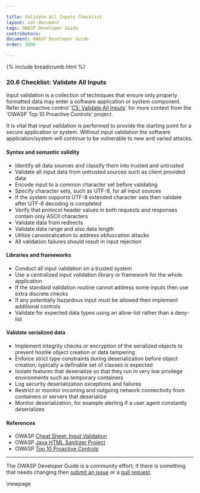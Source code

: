 ```yaml
---

title: Validate All Inputs Checklist
layout: col-document
tags: OWASP Developer Guide
contributors:
document: OWASP Developer Guide
order: 2006

---
```


{% include breadcrumb.html %}

### 20.6 Checklist: Validate All Inputs

Input validation is a collection of techniques that ensure only properly formatted data
may enter a software application or system component.
Refer to proactive control '[C5: Validate All Inputs][control5]'
for more context from the 'OWASP Top 10 Proactive Controls' project.

It is vital that input validation is performed to provide the starting point for a secure application or system.
Without input validation the software application/system will continue to be vulnerable to new and varied attacks.

#### Syntax and semantic validity

* Identify all data sources and classify them into trusted and untrusted
* Validate all input data from untrusted sources such as client provided data
* Encode input to a common character set before validating
* Specify character sets, such as UTF-8, for all input sources
* If the system supports UTF-8 extended character sets then validate after UTF-8 decoding is completed
* Verify that protocol header values in both requests and responses contain only ASCII characters
* Validate data from redirects
* Validate data range and also data length
* Utilize canonicalization to address obfuscation attacks
* All validation failures should result in input rejection

#### Libraries and frameworks

* Conduct all input validation on a trusted system
* Use a centralized input validation library or framework for the whole application
* If the standard validation routine cannot address some inputs then use extra discrete checks
* If any potentially hazardous input _must_ be allowed then implement additional controls
* Validate for expected data types using an allow-list rather than a deny-list

#### Validate serialized data

* Implement integrity checks or encryption of the serialized objects
    to prevent hostile object creation or data tampering
* Enforce strict type constraints during deserialization before object creation;
    typically a definable set of classes is expected
* Isolate features that deserialize so that they run in very low privilege environments such as temporary containers
* Log security deserialization exceptions and failures
* Restrict or monitor incoming and outgoing network connectivity from containers or servers that deserialize
* Monitor deserialization, for example alerting if a user agent constantly deserializes

#### References

* OWASP [Cheat Sheet: Input Validation][ivcs]
* OWASP [Java HTML Sanitizer Project][sanitizer]
* OWASP [Top 10 Proactive Controls][proactive10]

----

The OWASP Developer Guide is a community effort; if there is something that needs changing
then [submit an issue][issue2005] or a [pull request][pr].

[control5]: https://owasp.org/www-project-proactive-controls/v3/en/c5-validate-inputs
[ivcs]: https://cheatsheetseries.owasp.org/cheatsheets/Input_Validation_Cheat_Sheet.html
[issue2005]: https://github.com/OWASP/www-project-developer-guide/issues/new?labels=enhancement&template=request.md&title=Update:%2011-checklist/05-validate-inputs
[pr]: https://github.com/OWASP/www-project-developer-guide/pulls
[proactive10]: https://owasp.org/www-project-proactive-controls/
[sanitizer]: https://www.owasp.org/index.php/OWASP_Java_HTML_Sanitizer

\newpage
